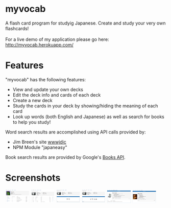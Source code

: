# myvocab
A flash card program for studyig Japanese. Create and study your very own flashcards! <br><br>
For a live demo of my application please go here: http://myvocab.herokuapp.com/

# Features
"myvocab" has the following features:
<ul>
<li>View and update your own decks</li>
<li>Edit the deck info and cards of each deck</li>
<li>Create a new deck</li>
<li>Study the cards in your deck by showing/hiding the meaning of each card</li>
<li>Look up words (both English and Japanese) as well as search for books to help you study!</li>
</ul>

Word search results are accomplished using API calls provided by:
<ul>
<li>Jim Breen's site <a href='http://gengo.com/wwwjdic/wwwjdicinf.html#backdoor_tag'>wwwjdic</a></li>
<li>NPM Module "japaneasy"</li>
</ul>

Book search results are provided by Google's <a href='https://developers.google.com/books/'>Books API</a>.

# Screenshots
<img src="https://github.com/kaijuking/myvocab/blob/master/public/images/rsz_home1.png" width="15%"></img>
<img src="https://github.com/kaijuking/myvocab/blob/master/public/images/rsz_home2.png" width="15%"></img>
<img src="https://github.com/kaijuking/myvocab/blob/master/public/images/rsz_home3.png" width="15%"></img>
<img src="https://github.com/kaijuking/myvocab/blob/master/public/images/rsz_home4.png" width="15%"></img>
<img src="https://github.com/kaijuking/myvocab/blob/master/public/images/rsz_home5.png" width="15%"></img>
<img src="https://github.com/kaijuking/myvocab/blob/master/public/images/home6.png" width="15%"></img>
